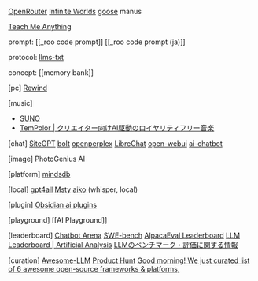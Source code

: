 
[OpenRouter](https://openrouter.ai/)
[Infinite Worlds](https://infiniteworlds.app/)
[goose](https://github.com/block/goose)
manus

[Teach Me Anything](https://tma.live/)


prompt:
[[_roo code prompt]]
[[_roo code prompt (ja)]]

protocol:
[llms-txt](https://llmstxt.org/)

concept:
[[memory bank]]



[pc]
[Rewind](https://www.rewind.ai/)


[music]
- [SUNO](https://suno.com/)
- [TemPolor | クリエイター向けAI駆動のロイヤリティフリー音楽](https://www.tempolor.com/ja)


[chat]
[SiteGPT](https://sitegpt.ai/)
[bolt](https://bolt.new/)
[openperplex](https://openperplex.com/)
[LibreChat](https://www.librechat.ai/)
[open-webui](https://github.com/open-webui/open-webui)
[ai-chatbot](https://github.com/vercel/ai-chatbot)

[image]
PhotoGenius AI


[platform]
[mindsdb](https://github.com/mindsdb/mindsdb)


[local]
[gpt4all](https://www.nomic.ai/gpt4all)
[Msty](https://msty.app/)
[aiko](https://sindresorhus.com/aiko) (whisper, local)


[plugin]
[Obsidian ai plugins](https://publish.obsidian.md/hub/02+-+Community+Expansions/02.05+All+Community+Expansions/Plugins/ai-research-assistant)


[playground]
[[AI Playground]]



[leaderboard]
[Chatbot Arena](https://lmarena.ai/)
[SWE-bench](https://www.swebench.com/)
[AlpacaEval Leaderboard](https://tatsu-lab.github.io/alpaca_eval/)
[LLM Leaderboard | Artificial Analysis](https://artificialanalysis.ai/leaderboards/models)
[LLMのベンチマーク・評価に関する情報](https://zenn.dev/karaage0703/articles/43f3fa5aa9bf1f)


[curation]
[Awesome-LLM](https://github.com/Hannibal046/Awesome-LLM)
[Product Hunt](https://www.producthunt.com/)
[Good morning! We just curated list of 6 awesome open-source frameworks & platforms,](https://x.com/helicone_ai/status/1833203817967768036)

